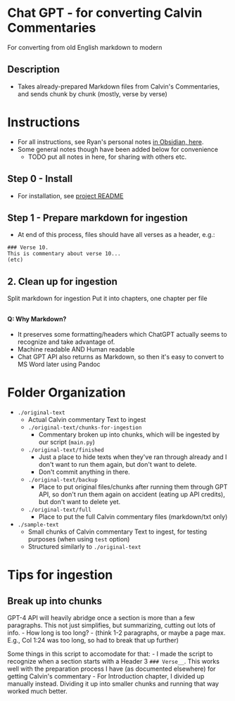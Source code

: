 # Chat GPT - for converting Calvin Commentaries
For converting from old English markdown to modern

## Description
- Takes already-prepared Markdown files from Calvin's Commentaries, and sends chunk by chunk (mostly, verse by verse) 

# Instructions
- For all instructions, see Ryan's personal notes [in Obsidian, here](obsidian://open?vault=Notes&file=work.ministry%2Fkh.my%20teams%2Fplovpit%2Fplovpit.commentaries%2Fplovpit.calvin%2FCalvin's%20Commentaries%20-%20Khmer%20-%20Steps%20-%20Simplifying%20the%20English).
- Some general notes though have been added below for convenience 
    - TODO put all notes in here, for sharing with others etc.

## Step 0 - Install
- For installation, see [project README](../README.md)

## Step 1 - Prepare markdown for ingestion
- At end of this process, files should have all verses as a header, e.g.:

```
### Verse 10.
This is commentary about verse 10...
(etc)
```



## 2. Clean up for ingestion

Split markdown for ingestion
Put it into chapters, one chapter per file 

## 

#### Q: Why Markdown?
- It preserves some formatting/headers which ChatGPT actually seems to recognize and take advantage of. 
- Machine readable AND Human readable
- Chat GPT API also returns as Markdown, so then it's easy to convert to MS Word later using Pandoc


# Folder Organization
- `./original-text`
    - Actual Calvin commentary Text to ingest 
    - `./original-text/chunks-for-ingestion`
        - Commentary broken up into chunks, which will be ingested by our script (`main.py`)
    - `./original-text/finished`
        - Just a place to hide texts when they've ran through already and I don't want to run them again, but don't want to delete. 
        - Don't commit anything in there. 
    - `./original-text/backup`
        - Place to put original files/chunks after running them through GPT API, so don't run them again on accident (eating up API credits), but don't want to delete yet. 
    - `./original-text/full`
        - Place to put the full Calvin commentary files (markdown/txt only)
- `./sample-text`
    - Small chunks of Calvin commentary Text to ingest, for testing purposes (when using `test` option)
    - Structured similarly to `./original-text`

# Tips for ingestion
## Break up into chunks
GPT-4 API will heavily abridge once a section is more than a few paragraphs. This not just simplifies, but summarizing, cutting out lots of info.
    - How long is too long? 
        - (think 1-2 paragraphs, or maybe a page max. E.g., Col 1:24 was too long, so had to break that up further)

Some things in this script to accomodate for that:
    - I made the script to recognize when a section starts with a Header 3 `### Verse__`. This works well with the preparation process I have (as documented elsewhere) for getting Calvin's commentary
    - For Introduction chapter, I divided up manually instead. Dividing it up into smaller chunks and running that way worked much better. 